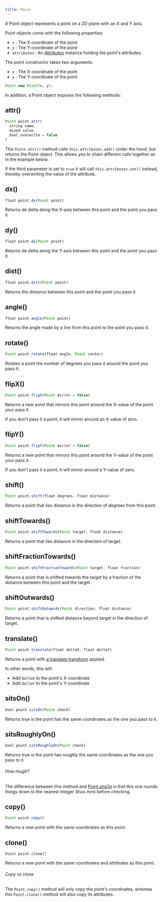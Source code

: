 ```yaml
---
title: Point
---
```


A Point object represents a point on a 2D plane with an X and Y axis.

Point objects come with the following properties:

 - `x` : The X-coordinate of the point
 - `y` : The Y-coordinate of the point
 - `attributes` : An [Attributes](../attributes) instance holding the point's attributes

The point constructor takes two arguments:

 - `x` : The X-coordinate of the point
 - `y` : The Y-coordinate of the point

```js
Point new Point(x, y);
```

In addition, a Point object exposes the following methods:

## attr()

```js
Point point.attr(
  string name, 
  mixed value, 
  bool overwrite = false
)
```

This `Point.attr()` method calls `this.attributes.add()` under the hood, but returns the Point object.
This allows you to chain different calls together as in the example below.

If the third parameter is set to `true` it will call `this.attributes.set()` instead, thereby overwriting the value of the attribute.

<Example 
  part="point_attr"
  caption="An example of the Point.attr() method"
/>

## dx()

```js
float point.dx(Point point)
```

Returns de delta along the X-axis between this point and the point you pass it.

<Example 
  part="point_dx"
  caption="An example of the Point.dx() method"
/>

## dy()

```js
float point.dy(Point point)
```

Returns de delta along the Y-axis between this point and the point you pass it.

<Example 
  part="point_dy"
  caption="An example of the Point.dy() method"
/>

## dist()

```js
float point.dist(Point point)
```

Returns the distance between this point and the point you pass it.

<Example 
  part="point_dist"
  caption="An example of the Point.dist() method"
/>

## angle()

```js
float point.angle(Point point)
``` 

Returns the angle made by a line from this point to the point you pass it.

<Example 
  part="point_angle"
  caption="An example of the Point.angle() method"
/>

## rotate()

```js
Point point.rotate(float angle, Point center)
``` 

Rotates a point the number of degrees you pass it around the point you pass it.

<Example 
  part="point_rotate"
  caption="An example of the Point.rotate() method"
/>

## flipX()

```js
Point point.flipX(Point mirror = false)
```

Returns a new point that mirrors this point around the X-value of the point your pass it.

If you don't pass it a point, it will mirror around an X-value of zero.

<Example 
  part="point_flipx"
  caption="An example of the Point.flipX() method"
/>

## flipY()

```js
Point point.flipY(Point mirror = false)
```

Returns a new point that mirrors this point around the Y-value of the point your pass it.

If you don't pass it a point, it will mirror around a Y-value of zero.

<Example 
  part="point_flipy"
  caption="An example of the Point.flipY() method"
/>

## shift()

```js
Point point.shift(float degrees, float distance)
```

Returns a point that lies distance in the direction of degrees from this point.

<Example 
  part="point_shift"
  caption="An example of the Point.shift() method"
/>

## shiftTowards()

```js
Point point.shiftTowards(Point target, float distance)
```

Returns a point that lies distance in the direction of target.

<Example 
  part="point_shift"
  caption="An example of the Point.shiftTowards() method"
/>

## shiftFractionTowards()

```js
Point point.shiftFractionTowards(Point target, float fraction)
```

Returns a point that is shifted towards the target by a fraction of the distance between this point and the target.

<Example 
  part="point_shiftfractiontowards"
  caption="An example of the Point.shiftFractionTowards() method"
/>

## shiftOutwards()

```js
Point point.shiftOutwards(Point direction, float distance)
```

Returns a point that is shifted distance beyond target in the direction of target.

<Example 
  part="point_shiftoutwards"
  caption="An example of the Point.shiftOutwards() method"
/>

## translate()
 
```js
Point point.translate(float deltaX, float deltaY)
```

Returns a point with 
[a translate transform](https://developer.mozilla.org/en-US/docs/Web/CSS/transform-function/translate) 
applied. 

In other words, this will:

 - Add `deltaX` to the point's X-coordinate
 - Add `deltaY` to the point's Y-coordinate

<Example 
  part="point_translate"
  caption="An example of the Point.translate() method"
/>

## sitsOn()

```js
bool point.sitsOn(Point check)
```

Returns true is the point has the same coordinates as the one you pass to it.

<Example 
  part="point_sitson"
  caption="An example of the Point.sitsOn() method"
/>

## sitsRoughlyOn()

```js
bool point.sitsRoughlyOn(Point check)
```

Returns true is the point has roughly the same coordinates as the one you pass to it.

<Note>

###### How rough?

The difference between this method and [Point.sitsOn](#pointsitson) is that this one rounds things down to the nearest integer (thus mm) before checking.

</Note>

<Example 
  part="point_sitsroughlyon"
  caption="An example of the Point.sitsRoughlyOn() method"
/>

## copy()

```js
Point point.copy()
```

Returns a new point with the same coordinates as this point.

<Example 
  part="point_copy"
  caption="An example of the Point.copy() method"
/>


## clone()
```
Point point.clone()
```

Returns a new point with the same coordinates and attributes as this point.

<Example 
  part="point_clone"
  caption="An example of the Point.clone() method"
/>

<Note>

###### Copy vs clone

The `Point.copy()` method will only copy the point's coordinates, whereas this
`Point.clone()` method will also copy its attributes.

</Note>

